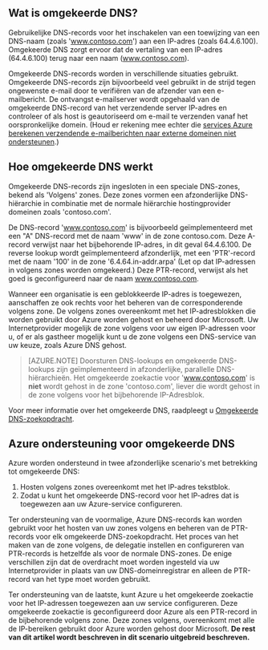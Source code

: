 ## <a name="what-is-reverse-dns"></a>Wat is omgekeerde DNS?

Gebruikelijke DNS-records voor het inschakelen van een toewijzing van een DNS-naam (zoals 'www.contoso.com') aan een IP-adres (zoals 64.4.6.100).  Omgekeerde DNS zorgt ervoor dat de vertaling van een IP-adres (64.4.6.100) terug naar een naam (www.contoso.com).

Omgekeerde DNS-records worden in verschillende situaties gebruikt. Omgekeerde DNS-records zijn bijvoorbeeld veel gebruikt in de strijd tegen ongewenste e-mail door te verifiëren van de afzender van een e-mailbericht.  De ontvangst e-mailserver wordt opgehaald van de omgekeerde DNS-record van het verzendende server IP-adres en controleer of als host is geautoriseerd om e-mail te verzenden vanaf het oorspronkelijke domein. (Houd er rekening mee echter die [services Azure berekenen verzendende e-mailberichten naar externe domeinen niet ondersteunen](https://blogs.msdn.microsoft.com/mast/2016/04/04/sending-e-mail-from-azure-compute-resource-to-external-domains/).)

## <a name="how-reverse-dns-works"></a>Hoe omgekeerde DNS werkt

Omgekeerde DNS-records zijn ingesloten in een speciale DNS-zones, bekend als 'Volgens' zones.  Deze zones vormen een afzonderlijke DNS-hiërarchie in combinatie met de normale hiërarchie hostingprovider domeinen zoals 'contoso.com'.

De DNS-record 'www.contoso.com' is bijvoorbeeld geïmplementeerd met een "A" DNS-record met de naam 'www' in de zone contoso.com.  Deze A-record verwijst naar het bijbehorende IP-adres, in dit geval 64.4.6.100.  De reverse lookup wordt geïmplementeerd afzonderlijk, met een 'PTR'-record met de naam '100' in de zone '6.4.64.in-addr.arpa' (Let op dat IP-adressen in volgens zones worden omgekeerd.)  Deze PTR-record, verwijst als het goed is geconfigureerd naar de naam www.contoso.com.

Wanneer een organisatie is een geblokkeerde IP-adres is toegewezen, aanschaffen ze ook rechts voor het beheren van de corresponderende volgens zone. De volgens zones overeenkomt met het IP-adresblokken die worden gebruikt door Azure worden gehost en beheerd door Microsoft. Uw Internetprovider mogelijk de zone volgens voor uw eigen IP-adressen voor u, of er als gastheer mogelijk kunt u de zone volgens een DNS-service van uw keuze, zoals Azure DNS gehost.

>[AZURE.NOTE] Doorsturen DNS-lookups en omgekeerde DNS-lookups zijn geïmplementeerd in afzonderlijke, parallelle DNS-hiërarchieën. Het omgekeerde zoekactie voor 'www.contoso.com' is **niet** wordt gehost in de zone 'contoso.com', liever die wordt gehost in de zone volgens voor het bijbehorende IP-Adresblok.

Voor meer informatie over het omgekeerde DNS, raadpleegt u [Omgekeerde DNS-zoekopdracht](http://en.wikipedia.org/wiki/Reverse_DNS_lookup).

## <a name="azure-support-for-reverse-dns"></a>Azure ondersteuning voor omgekeerde DNS

Azure worden ondersteund in twee afzonderlijke scenario's met betrekking tot omgekeerde DNS:

1. Hosten volgens zones overeenkomt met het IP-adres tekstblok.
2. Zodat u kunt het omgekeerde DNS-record voor het IP-adres dat is toegewezen aan uw Azure-service configureren.

Ter ondersteuning van de voormalige, Azure DNS-records kan worden gebruikt voor het hosten van uw zones volgens en beheren van de PTR-records voor elk omgekeerde DNS-zoekopdracht.  Het proces van het maken van de zone volgens, de delegatie instellen en configureren van PTR-records is hetzelfde als voor de normale DNS-zones.  De enige verschillen zijn dat de overdracht moet worden ingesteld via uw Internetprovider in plaats van uw DNS-domeinregistrar en alleen de PTR-record van het type moet worden gebruikt.

Ter ondersteuning van de laatste, kunt Azure u het omgekeerde zoekactie voor het IP-adressen toegewezen aan uw service configureren.  Deze omgekeerde zoekactie is geconfigureerd door Azure als een PTR-record in de bijbehorende volgens zone.  Deze zones volgens, overeenkomt met alle de IP-bereiken gebruikt door Azure worden gehost door Microsoft. **De rest van dit artikel wordt beschreven in dit scenario uitgebreid beschreven.**

